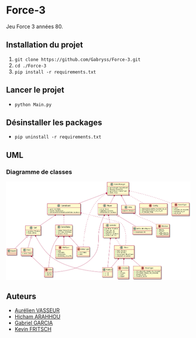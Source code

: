 # Force-3
Jeu Force 3 années 80.

## Installation du projet
1. `git clone https://github.com/Gabryss/Force-3.git`
2. `cd ./Force-3`
3. `pip install -r requirements.txt`


## Lancer le projet
* `python Main.py`

## Désinstaller les packages
* `pip uninstall -r requirements.txt`

## UML

### Diagramme de classes
![Diagramme de classes](./resources/uml/classes.png)


## Auteurs
* [Aurélien VASSEUR]()
* [Hicham ARAHHOU]()
* [Gabriel GARCIA]()
* [Kevin FRITSCH]()